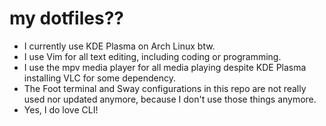 # my dotfiles??
* I currently use KDE Plasma on Arch Linux btw.
* I use Vim for all text editing, including coding or programming.
* I use the mpv media player for all media playing despite KDE Plasma installing VLC for some dependency.
* The Foot terminal and Sway configurations in this repo are not really used nor updated anymore, because I don't use those things anymore.
* Yes, I do love CLI!
